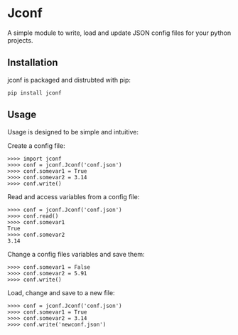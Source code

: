 # Jconf
A simple module to write, load and update JSON config files for your python projects.

## Installation
jconf is packaged and distrubted with pip:

    pip install jconf

## Usage
Usage is designed to be simple and intuitive:

Create a config file:

    >>>> import jconf
    >>>> conf = jconf.Jconf('conf.json')
    >>>> conf.somevar1 = True
    >>>> conf.somevar2 = 3.14
    >>>> conf.write()
    
Read and access variables from a config file:
    
    >>>> conf = jconf.Jconf('conf.json')
    >>>> conf.read()
    >>>> conf.somevar1
    True
    >>>> conf.somevar2
    3.14
    
Change a config files variables and save them:

    >>>> conf.somevar1 = False
    >>>> conf.somevar2 = 5.91
    >>>> conf.write()
    
Load, change and save to a new file:

    >>>> conf = jconf.Jconf('conf.json')
    >>>> conf.somevar1 = True
    >>>> conf.somevar2 = 3.14
    >>>> conf.write('newconf.json')
